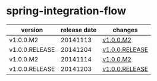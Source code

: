 # spring-integration-flow	


|version|release date|changes|
|---|---|---|
|v1.0.0.M2|20141113|[v1.0.0.M2](./v1.0.0.M2-20141113.md)|
|v1.0.0.RELEASE|20141204|[v1.0.0.RELEASE](./v1.0.0.RELEASE-20141204.md)|
|v1.0.0.M2|20141114|[v1.0.0.M2](./v1.0.0.M2-20141114.md)|
|v1.0.0.RELEASE|20141203|[v1.0.0.RELEASE](./v1.0.0.RELEASE-20141203.md)|
